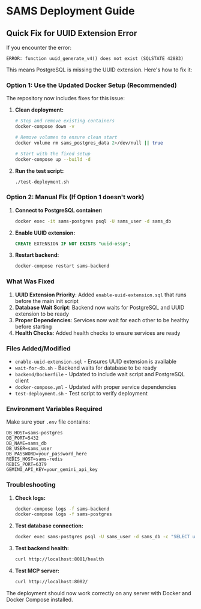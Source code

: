 # SAMS Deployment Guide

## Quick Fix for UUID Extension Error

If you encounter the error:
```
ERROR: function uuid_generate_v4() does not exist (SQLSTATE 42883)
```

This means PostgreSQL is missing the UUID extension. Here's how to fix it:

### Option 1: Use the Updated Docker Setup (Recommended)

The repository now includes fixes for this issue:

1. **Clean deployment:**
   ```bash
   # Stop and remove existing containers
   docker-compose down -v
   
   # Remove volumes to ensure clean start
   docker volume rm sams_postgres_data 2>/dev/null || true
   
   # Start with the fixed setup
   docker-compose up --build -d
   ```

2. **Run the test script:**
   ```bash
   ./test-deployment.sh
   ```

### Option 2: Manual Fix (If Option 1 doesn't work)

1. **Connect to PostgreSQL container:**
   ```bash
   docker exec -it sams-postgres psql -U sams_user -d sams_db
   ```

2. **Enable UUID extension:**
   ```sql
   CREATE EXTENSION IF NOT EXISTS "uuid-ossp";
   ```

3. **Restart backend:**
   ```bash
   docker-compose restart sams-backend
   ```

### What Was Fixed

1. **UUID Extension Priority**: Added `enable-uuid-extension.sql` that runs before the main init script
2. **Database Wait Script**: Backend now waits for PostgreSQL and UUID extension to be ready
3. **Proper Dependencies**: Services now wait for each other to be healthy before starting
4. **Health Checks**: Added health checks to ensure services are ready

### Files Added/Modified

- `enable-uuid-extension.sql` - Ensures UUID extension is available
- `wait-for-db.sh` - Backend waits for database to be ready
- `backend/Dockerfile` - Updated to include wait script and PostgreSQL client
- `docker-compose.yml` - Updated with proper service dependencies
- `test-deployment.sh` - Test script to verify deployment

### Environment Variables Required

Make sure your `.env` file contains:
```env
DB_HOST=sams-postgres
DB_PORT=5432
DB_NAME=sams_db
DB_USER=sams_user
DB_PASSWORD=your_password_here
REDIS_HOST=sams-redis
REDIS_PORT=6379
GEMINI_API_KEY=your_gemini_api_key
```

### Troubleshooting

1. **Check logs:**
   ```bash
   docker-compose logs -f sams-backend
   docker-compose logs -f sams-postgres
   ```

2. **Test database connection:**
   ```bash
   docker exec sams-postgres psql -U sams_user -d sams_db -c "SELECT uuid_generate_v4();"
   ```

3. **Test backend health:**
   ```bash
   curl http://localhost:8081/health
   ```

4. **Test MCP server:**
   ```bash
   curl http://localhost:8082/
   ```

The deployment should now work correctly on any server with Docker and Docker Compose installed.
